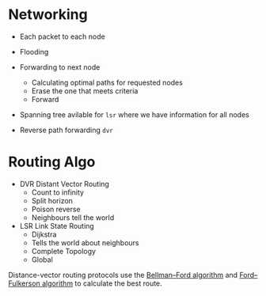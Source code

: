 # Networking
-  Each packet to each node
-  Flooding
-  Forwarding to next node 
    - Calculating optimal paths for requested nodes
    - Erase the one that meets criteria
    - Forward

- Spanning tree avilable for `lsr` where we have information for all nodes
- Reverse path forwarding `dvr`


# Routing Algo
- DVR Distant Vector Routing
	- Count to infinity
	- Split horizon
	- Poison reverse
    - Neighbours tell the world
- LSR Link State Routing
    - Dijkstra
    - Tells the world about neighbours 
    - Complete Topology 
    - Global 

Distance-vector routing protocols use the [Bellman–Ford algorithm](https://en.wikipedia.org/wiki/Bellman%E2%80%93Ford_algorithm "Bellman–Ford algorithm") and [Ford–Fulkerson algorithm](https://en.wikipedia.org/wiki/Ford%E2%80%93Fulkerson_algorithm "Ford–Fulkerson algorithm") to calculate the best route.